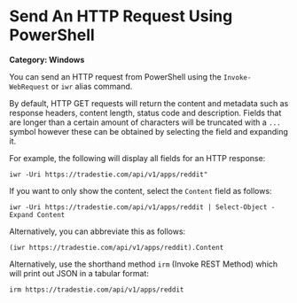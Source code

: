 # Send An HTTP Request Using PowerShell

__Category: Windows__

You can send an HTTP request from PowerShell using the `Invoke-WebRequest` or `iwr` alias command. 

By default, HTTP GET requests will return the content and metadata such as response headers, content length, status code and description. Fields that are longer than a certain amount of characters will be truncated with a `...` symbol however these can be obtained by selecting the field and expanding it.

For example, the following will display all fields for an HTTP response: 

```command
iwr -Uri https://tradestie.com/api/v1/apps/reddit"
```

If you want to only show the content, select the `Content` field as follows:

```command
iwr -Uri https://tradestie.com/api/v1/apps/reddit | Select-Object -Expand Content
```

Alternatively, you can abbreviate this as follows:

```command
(iwr https://tradestie.com/api/v1/apps/reddit).Content
```

Alternatively, use the shorthand method `irm` (Invoke REST Method) which will print out JSON in a tabular format:

```command
irm https://tradestie.com/api/v1/apps/reddit
```
